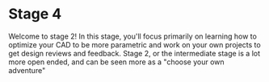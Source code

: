 # Stage 4

Welcome to stage 2! In this stage, you'll focus primarily on learning how to optimize your CAD to be more parametric and work on your own projects to get design reviews and feedback. Stage 2, or the intermediate stage is a lot more open ended, and can be seen more as a "choose your own adventure" 

